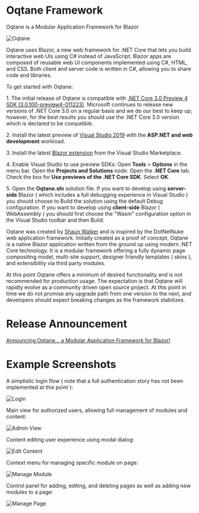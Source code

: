 # Oqtane Framework
Oqtane is a Modular Application Framework for Blazor

![Oqtane](https://github.com/oqtane/framework/blob/master/oqtane.png?raw=true "Oqtane")

Oqtane uses Blazor, a new web framework for .NET Core that lets you build interactive web UIs using C# instead of JavaScript. Blazor apps are composed of reusable web UI components implemented using C#, HTML, and CSS. Both client and server code is written in C#, allowing you to share code and libraries.

To get started with Oqtane:

   1.&nbsp;The initial release of Oqtane is compatible with [.NET Core 3.0 Preview 4 SDK (3.0.100-preview4-011223)](https://dotnet.microsoft.com/download/dotnet-core/3.0). Microsoft continues to release new versions of .NET Core 3.0 on a regular basis and we do our best to keep up; however, for the best results you should use the .NET Core 3.0 version which is declared to be compatible.
   
   2.&nbsp;Install the latest preview of [Visual Studio 2019](https://visualstudio.com/preview) with the **ASP.NET and web development** workload.

   3.&nbsp;Install the latest [Blazor extension](https://go.microsoft.com/fwlink/?linkid=870389) from the Visual Studio Marketplace. 

   4.&nbsp;Enable Visual Studio to use preview SDKs: Open **Tools** > **Options** in the menu bar. Open the **Projects and Solutions** node. Open the **.NET Core** tab. Check the box for **Use previews of the .NET Core SDK**. Select **OK**.

   5.&nbsp;Open the **Oqtane.sln** solution file. If you want to develop using **server-side** Blazor ( which includes a full debugging experience in Visual Studio ) you should choose to Build the solution using the default Debug configuration. If you want to develop using **client-side** Blazor ( WebAssembly ) you should first choose the "Wasm" configuration option in the Visual Studio toolbar and then Build.

Oqtane was created by [Shaun Walker](https://www.linkedin.com/in/shaunbrucewalker/) and is inspired by the DotNetNuke web application framework. Initially created as a proof of concept, Oqtane is a native Blazor application written from the ground up using modern .NET Core technology. It is a modular framework offering a fully dynamic page compositing model, multi-site support, designer friendly templates ( skins ), and extensibility via third party modules.

At this point Oqtane offers a minimum of desired functionality and is not recommended for production usage. The expectation is that Oqtane will rapidly evolve as a community driven open source project. At this point in time we do not promise any upgrade path from one version to the next, and developers should expect breaking changes as the framework stabilizes.

# Release Announcement

[Announcing Oqtane... a Modular Application Framework for Blazor!](https://www.siliqon.com/Home/Post/797)

# Example Screenshots

A simplistic login flow ( note that a full authentication story has not been implemented at this point ):

![Login](https://github.com/oqtane/framework/blob/master/screenshot1.png?raw=true "Login")

Main view for authorized users, allowing full management of modules and content:

![Admin View](https://github.com/oqtane/framework/blob/master/screenshot2.png?raw=true "Admin View")

Content editing user experience using modal dialog:

![Edit Content](https://github.com/oqtane/framework/blob/master/screenshot3.png?raw=true "Edit Content")

Context menu for managing specific module on page:

![Manage Module](https://github.com/oqtane/framework/blob/master/screenshot4.png?raw=true "Manage Module")

Control panel for adding, editing, and deleting pages as well as adding new modules to a page:

![Manage Page](https://github.com/oqtane/framework/blob/master/screenshot5.png?raw=true "Manage Page")

